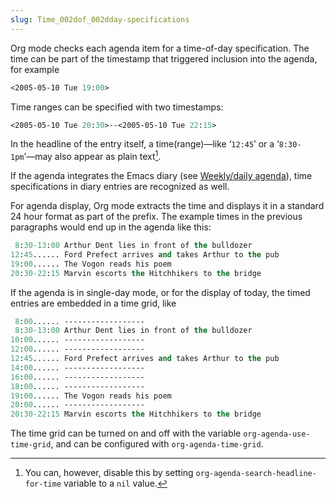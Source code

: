 ```yaml
---
slug: Time_002dof_002dday-specifications
---
```


Org mode checks each agenda item for a time-of-day specification. The time can be part of the timestamp that triggered inclusion into the agenda, for example

```lisp
<2005-05-10 Tue 19:00>
```

Time ranges can be specified with two timestamps:

```lisp
<2005-05-10 Tue 20:30>--<2005-05-10 Tue 22:15>
```

In the headline of the entry itself, a time(range)—like ‘`12:45`’ or a ‘`8:30-1pm`’—may also appear as plain text[^1].

If the agenda integrates the Emacs diary (see [Weekly/daily agenda](Weekly_002fdaily-agenda)), time specifications in diary entries are recognized as well.

For agenda display, Org mode extracts the time and displays it in a standard 24 hour format as part of the prefix. The example times in the previous paragraphs would end up in the agenda like this:

```lisp
 8:30-13:00 Arthur Dent lies in front of the bulldozer
12:45...... Ford Prefect arrives and takes Arthur to the pub
19:00...... The Vogon reads his poem
20:30-22:15 Marvin escorts the Hitchhikers to the bridge
```

If the agenda is in single-day mode, or for the display of today, the timed entries are embedded in a time grid, like

```lisp
 8:00...... ------------------
 8:30-13:00 Arthur Dent lies in front of the bulldozer
10:00...... ------------------
12:00...... ------------------
12:45...... Ford Prefect arrives and takes Arthur to the pub
14:00...... ------------------
16:00...... ------------------
18:00...... ------------------
19:00...... The Vogon reads his poem
20:00...... ------------------
20:30-22:15 Marvin escorts the Hitchhikers to the bridge
```

The time grid can be turned on and off with the variable `org-agenda-use-time-grid`, and can be configured with `org-agenda-time-grid`.

[^1]: You can, however, disable this by setting `org-agenda-search-headline-for-time` variable to a `nil` value.
